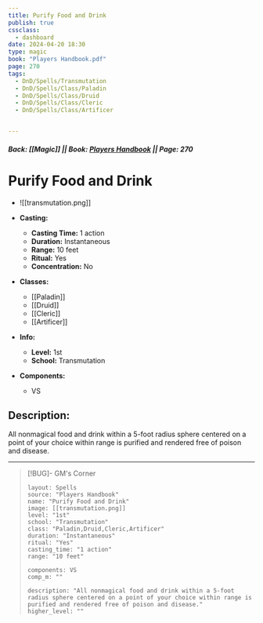 ```yaml
---
title: Purify Food and Drink
publish: true
cssclass:
  - dashboard
date: 2024-04-20 18:30
type: magic
book: "Players Handbook.pdf"
page: 270
tags:
  - DnD/Spells/Transmutation
  - DnD/Spells/Class/Paladin
  - DnD/Spells/Class/Druid
  - DnD/Spells/Class/Cleric
  - DnD/Spells/Class/Artificer


---
```


##### Back: [[Magic]] || Book: [Players Handbook](https://drive.google.com/drive/folders/1O5bhpYizcIT5xxAoLOuzCRht_PVS7VSG?usp=sharing) || Page: 270

# Purify Food and Drink
- ![[transmutation.png]]
- **Casting:**
    - **Casting Time:** 1 action
    - **Duration:** Instantaneous
    - **Range:** 10 feet
    - **Ritual:** Yes
    - **Concentration:** No
- **Classes:**
    - [[Paladin]]
    - [[Druid]]
    - [[Cleric]]
    - [[Artificer]]

- **Info:**
    - **Level:** 1st
    - **School:** Transmutation
- **Components:**
    - VS


## Description:
All nonmagical food and drink within a 5-foot radius sphere centered on a point of your choice within range is purified and rendered free of poison and disease.



---

> [!BUG]- GM's Corner
>
> ```statblock
> layout: Spells
> source: "Players Handbook"
> name: "Purify Food and Drink"
> image: [[transmutation.png]]
> level: "1st"
> school: "Transmutation"
> class: "Paladin,Druid,Cleric,Artificer"
> duration: "Instantaneous"
> ritual: "Yes"
> casting_time: "1 action"
> range: "10 feet"
>
> components: VS
> comp_m: ""
>
> description: "All nonmagical food and drink within a 5-foot radius sphere centered on a point of your choice within range is purified and rendered free of poison and disease."
> higher_level: ""
> ```
